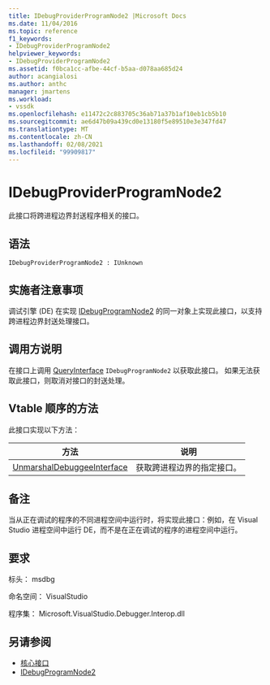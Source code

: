 ```yaml
---
title: IDebugProviderProgramNode2 |Microsoft Docs
ms.date: 11/04/2016
ms.topic: reference
f1_keywords:
- IDebugProviderProgramNode2
helpviewer_keywords:
- IDebugProviderProgramNode2
ms.assetid: f0bca1cc-afbe-44cf-b5aa-d078aa685d24
author: acangialosi
ms.author: anthc
manager: jmartens
ms.workload:
- vssdk
ms.openlocfilehash: e11472c2c883705c36ab71a37b1af10eb1cb5b10
ms.sourcegitcommit: ae6d47b09a439cd0e13180f5e89510e3e347fd47
ms.translationtype: MT
ms.contentlocale: zh-CN
ms.lasthandoff: 02/08/2021
ms.locfileid: "99909817"
---
```

# <a name="idebugproviderprogramnode2"></a>IDebugProviderProgramNode2
此接口将跨进程边界封送程序相关的接口。

## <a name="syntax"></a>语法

```
IDebugProviderProgramNode2 : IUnknown
```

## <a name="notes-for-implementers"></a>实施者注意事项
 调试引擎 (DE) 在实现 [IDebugProgramNode2](../../../extensibility/debugger/reference/idebugprogramnode2.md) 的同一对象上实现此接口，以支持跨进程边界封送处理接口。

## <a name="notes-for-callers"></a>调用方说明
 在接口上调用 [QueryInterface](/cpp/atl/queryinterface) `IDebugProgramNode2` 以获取此接口。 如果无法获取此接口，则取消对接口的封送处理。

## <a name="methods-in-vtable-order"></a>Vtable 顺序的方法
 此接口实现以下方法：

|方法|说明|
|------------|-----------------|
|[UnmarshalDebuggeeInterface](../../../extensibility/debugger/reference/idebugproviderprogramnode2-unmarshaldebuggeeinterface.md)|获取跨进程边界的指定接口。|

## <a name="remarks"></a>备注
 当从正在调试的程序的不同进程空间中运行时，将实现此接口：例如，在 Visual Studio 进程空间中运行 DE，而不是在正在调试的程序的进程空间中运行。

## <a name="requirements"></a>要求
 标头： msdbg

 命名空间： VisualStudio

 程序集： Microsoft.VisualStudio.Debugger.Interop.dll

## <a name="see-also"></a>另请参阅
- [核心接口](../../../extensibility/debugger/reference/core-interfaces.md)
- [IDebugProgramNode2](../../../extensibility/debugger/reference/idebugprogramnode2.md)
